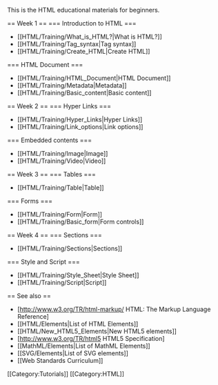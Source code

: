 This is the HTML educational materials for beginners.

== Week 1 ==
=== Introduction to HTML ===
* [[HTML/Training/What_is_HTML?|What is HTML?]]
* [[HTML/Training/Tag_syntax|Tag syntax]]
* [[HTML/Training/Create_HTML|Create HTML]]

=== HTML Document ===
* [[HTML/Training/HTML_Document|HTML Document]]
* [[HTML/Training/Metadata|Metadata]]
* [[HTML/Training/Basic_content|Basic content]]


== Week 2 ==
=== Hyper Links ===
* [[HTML/Training/Hyper_Links|Hyper Links]]
* [[HTML/Training/Link_options|Link options]]

=== Embedded contents ===
* [[HTML/Training/Image|Image]]
* [[HTML/Training/Video|Video]]


== Week 3 ==
=== Tables ===
* [[HTML/Training/Table|Table]]

=== Forms ===
* [[HTML/Training/Form|Form]]
* [[HTML/Training/Basic_form|Form controls]]


== Week 4 ==
=== Sections ===
* [[HTML/Training/Sections|Sections]]

=== Style and Script ===
* [[HTML/Training/Style_Sheet|Style Sheet]]
* [[HTML/Training/Script|Script]]


== See also ==

* [http://www.w3.org/TR/html-markup/ HTML: The Markup Language Reference]
* [[HTML/Elements|List of HTML Elements]]
* [[HTML/New_HTML5_Elements|New HTML5 elements]]
* [http://www.w3.org/TR/html5 HTML5 Specification]
* [[MathML/Elements|List of MathML Elements]]
* [[SVG/Elements|List of SVG elements]]
* [[Web Standards Curriculum]]


[[Category:Tutorials]]
[[Category:HTML]]